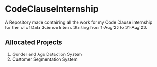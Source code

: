 # CodeClauseInternship
A Repository made containing all the work for my Code Clause internship for the rol of Data Science Intern.
Starting from 1-Aug'23 to 31-Aug'23.

<h2>Allocated Projects</h2>
<ol>
  <li>Gender and Age Detection System</li>
  <li>Customer Segmentation System</li>
</ol>

